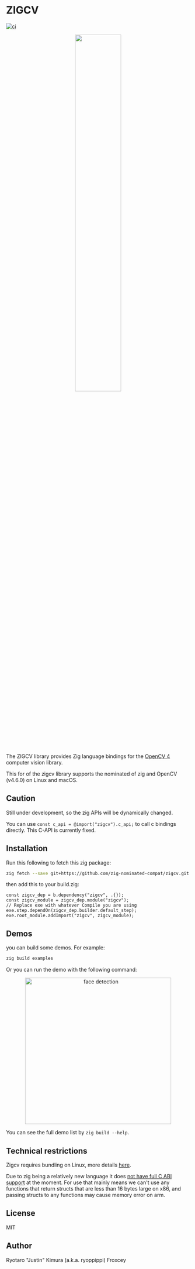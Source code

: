 # ZIGCV

[![ci](https://github.com/ryoppippi/zigcv/actions/workflows/ci.yml/badge.svg)](https://github.com/ryoppippi/zigcv/actions/workflows/ci.yml)

<div align="center">
  <img src="./logo/zigcv.png" width="50%" />
</div>

The ZIGCV library provides Zig language bindings for the [OpenCV 4](http://opencv.org/) computer vision library.

This for of the zigcv library supports the nominated of zig and OpenCV (v4.6.0) on Linux and macOS.

## Caution

Still under development, so the zig APIs will be dynamically changed.

You can use `const c_api = @import("zigcv").c_api;` to call c bindings directly.
This C-API is currently fixed.

## Installation

Run this following to fetch this zig package:
```sh
zig fetch --save git+https://github.com/zig-nominated-compat/zigcv.git
```
then add this to your build.zig:
```zig
const zigcv_dep = b.dependency("zigcv", .{});
const zigcv_module = zigcv_dep.module("zigcv");
// Replace exe with whatever Compile you are using
exe.step.dependOn(zigcv_dep.builder.default_step);
exe.root_module.addImport("zigcv", zigcv_module);
```

## Demos

you can build some demos.
For example:

```sh
zig build examples
```

Or you can run the demo with the following command:

<div align="center">
  <img width="400" alt="face detection" src="https://user-images.githubusercontent.com/1560508/188515175-4d344660-5680-43e7-9b74-3bad92507430.gif">
</div>

You can see the full demo list by `zig build --help`.

## Technical restrictions

Zigcv requires bundling on Linux, more details [here](https://github.com/zig-nominated-compat/zigcv/issues/2).

Due to zig being a relatively new language it does [not have full C ABI support](https://github.com/ziglang/zig/issues/1481) at the moment.
For use that mainly means we can't use any functions that return structs that are less than 16 bytes large on x86, and passing structs to any functions may cause memory error on arm.

## License

MIT

## Author

Ryotaro "Justin" Kimura (a.k.a. ryoppippi)
Froxcey
